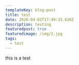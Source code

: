 ```yaml
---
templateKey: blog-post
title: test
date: 2020-04-02T17:49:33.626Z
description: testing
featuredpost: true
featuredimage: /img/2.jpg
tags:
  - test
---
```

this is a test
